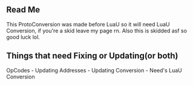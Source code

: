 Read Me
-------------------------
This ProtoConversion was made before LuaU so it will need LuaU Conversion, if you're a skid leave my page rn. Also this is skidded
asf so good luck lol.

Things that need Fixing or Updating(or both)
---------------------------------------------
OpCodes - Updating
Addresses - Updating
Conversion - Need's LuaU Conversion
